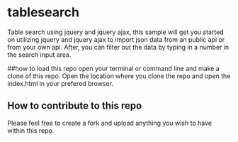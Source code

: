 # tablesearch
Table search using jquery and jquery ajax, this sample will get you started on utilizing jquery and jquery ajax to import json data from an public api or from your own api. After, you can filter out the data by typing in a number in the search input area.

##how to load this repo
open your terminal or command line and make a clone of this repo. Open the location where you clone the repo and open the index.html in your prefered browser.

## How to contribute to this repo
Please feel free to create a fork and upload anything you wish to have within this repo.
